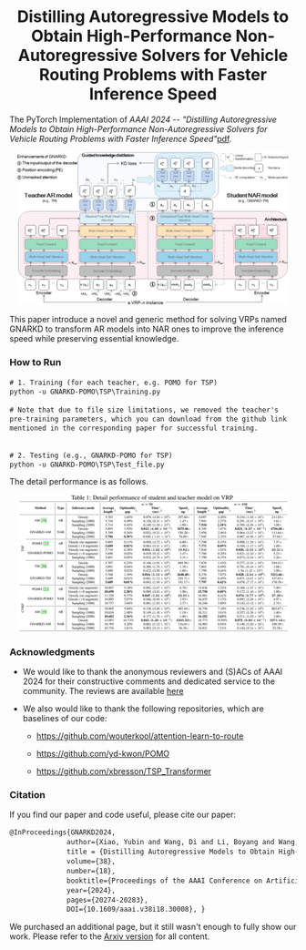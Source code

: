<h1 align="center"> Distilling Autoregressive Models to Obtain High-Performance Non-Autoregressive Solvers for Vehicle Routing Problems with Faster Inference Speed </h1>


The PyTorch Implementation of *AAAI 2024 -- "Distilling Autoregressive Models to Obtain High-Performance Non-Autoregressive Solvers for Vehicle Routing Problems with Faster Inference Speed"*[pdf](https://arxiv.org/abs/2312.12469).

<p align="center"><img src="./imgs/main.jpg" width=95%></p>

This paper introduce a novel and generic method for solving VRPs named GNARKD to transform AR models into NAR ones to improve the inference speed while preserving essential knowledge.


### How to Run


```shell
# 1. Training (for each teacher, e.g. POMO for TSP)
python -u GNARKD-POMO\TSP\Training.py

# Note that due to file size limitations, we removed the teacher's pre-training parameters, which you can download from the github link mentioned in the corresponding paper for successful training.


# 2. Testing (e.g., GNARKD-POMO for TSP)
python -u GNARKD-POMO\TSP\Test_file.py
```

The detail performance is as follows.
<p align="center"><img src="./imgs/Performance.jpg" width=95%></p>


### Acknowledgments

* We would like to thank the anonymous reviewers and (S)ACs of AAAI 2024 for their constructive comments and dedicated service to the community. The reviews are available [here](https://github.com/xybFight/GNARKD/blob/master/AAAI24_Comments.pdf)
* We also would like to thank the following repositories, which are baselines of our code:

  * https://github.com/wouterkool/attention-learn-to-route

  * https://github.com/yd-kwon/POMO

  * https://github.com/xbresson/TSP_Transformer


### Citation

If you find our paper and code useful, please cite our paper:

```tex
@InProceedings{GNARKD2024, 
              author={Xiao, Yubin and Wang, Di and Li, Boyang and Wang, Mingzhao and Wu, Xuan and Zhou, Changliang and Zhou, You}, 
              title = {Distilling Autoregressive Models to Obtain High-Performance Non-autoregressive Solvers for Vehicle Routing Problems with Faster Inference Speed}, 
              volume={38}, 
              number={18}, 
              booktitle={Proceedings of the AAAI Conference on Artificial Intelligence}, 
              year={2024}, 
              pages={20274-20283},
              DOI={10.1609/aaai.v38i18.30008}, }
```
We purchased an additional page, but it still wasn't enough to fully show our work. Please refer to the [Arxiv version](https://arxiv.org/abs/2312.12469) for all content. 



